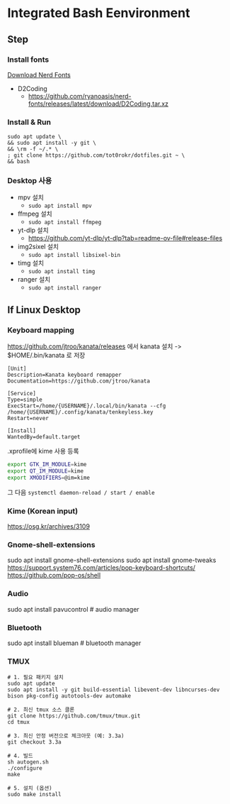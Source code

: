 # Integrated Bash Eenvironment

## Step

### Install fonts

[Download Nerd Fonts](https://github.com/ryanoasis/nerd-fonts#font-installation)

- D2Coding
    - https://github.com/ryanoasis/nerd-fonts/releases/latest/download/D2Coding.tar.xz


### Install & Run

```
sudo apt update \
&& sudo apt install -y git \
&& \rm -f ~/.* \
; git clone https://github.com/tot0rokr/dotfiles.git ~ \
&& bash
```


### Desktop 사용

- mpv 설치
    - `sudo apt install mpv`
- ffmpeg 설치
    - `sudo apt install ffmpeg`
- yt-dlp 설치
    - https://github.com/yt-dlp/yt-dlp?tab=readme-ov-file#release-files
- img2sixel 설치
    - `sudo apt install libsixel-bin`
- timg 설치
    - `sudo apt install timg`
- ranger 설치
    - `sudo apt install ranger`


## If Linux Desktop

### Keyboard mapping

https://github.com/jtroo/kanata/releases
에서 kanata 설치 -> $HOME/.bin/kanata 로 저장

```systemd
[Unit]
Description=Kanata keyboard remapper
Documentation=https://github.com/jtroo/kanata

[Service]
Type=simple
ExecStart=/home/{USERNAME}/.local/bin/kanata --cfg /home/{USERNAME}/.config/kanata/tenkeyless.key
Restart=never

[Install]
WantedBy=default.target

```

.xprofile에 kime 사용 등록
```sh
export GTK_IM_MODULE=kime
export QT_IM_MODULE=kime
export XMODIFIERS=@im=kime
```

그 다음 `systemctl daemon-reload / start / enable`


### Kime (Korean input)

https://osg.kr/archives/3109


### Gnome-shell-extensions

sudo apt install gnome-shell-extensions
sudo apt install gnome-tweaks
https://support.system76.com/articles/pop-keyboard-shortcuts/
https://github.com/pop-os/shell

### Audio

sudo apt install pavucontrol    # audio manager

### Bluetooth

sudo apt install blueman        # bluetooth manager


### TMUX

```
# 1. 필요 패키지 설치
sudo apt update
sudo apt install -y git build-essential libevent-dev libncurses-dev bison pkg-config autotools-dev automake

# 2. 최신 tmux 소스 클론
git clone https://github.com/tmux/tmux.git
cd tmux

# 3. 최신 안정 버전으로 체크아웃 (예: 3.3a)
git checkout 3.3a

# 4. 빌드
sh autogen.sh
./configure
make

# 5. 설치 (옵션)
sudo make install
```
